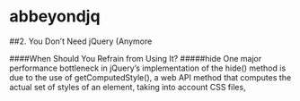 # abbeyondjq
##2. You Don’t Need jQuery (Anymore


####When Should You Refrain from Using It?
#####hide
One major performance bottleneck in jQuery’s implementation of the hide() method is due to the use of getComputedStyle(), a web API method that computes the actual set of styles of an element, taking into account CSS files, <style> elements, and inline or JavaScript modifications to the element’s style property.

#####each
slow
```
$('.red').each(function() {
     if($(this).attr('foo') === 'bar') {
        $(this).remove();
     }
});
```
more efficient:
```
$('.red[foo="bar"]').remove();
```
